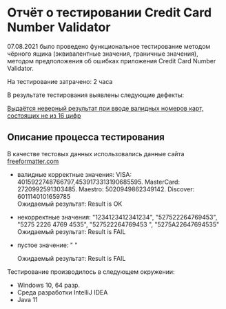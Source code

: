 # Отчёт о тестировании Credit Card Number Validator

07.08.2021  было проведено функциональное тестирование методом чёрного ящика (эквивалентные значения, граничные значения), методом предположения об ошибках приложения Credit Card Number Validator.

На тестирование затрачено: 2 часа

В результате тестирования выявлены следующие дефекты:

[Выдаётся неверный результат при вводе валидных номеров карт, состоящих не из 16 цифр](https://github.com/roandr1970/Credit-Card-Number-Validator/issues/1)

## Описание процесса тестирования

В качестве тестовых данных использовались данные  сайта [freeformatter.com](https://www.freeformatter.com/credit-card-number-generator-validator.html)
* валидные корректные значения: VISA: 4015922748766797,4539173313190685595. MasterCard:
  2720992591303485. Maestro: 5020949862349142. Discover: 6011140101659785  
  Ожидаемый результат: Result is OK
* некорректные значения: "1234123412341234", "527522264769453", "5275 2226 4769 4535", "527522264769453 ", "5275A22647694535"
  Ожидаемый результат: Result is FAIL
* пустое значение: " "

  Ожидаемый результат: Result is FAIL


Тестирование производилось в следующем окружении:
* Windows 10, 64 разр.
* Среда разработки IntelliJ IDEA
* Java 11
